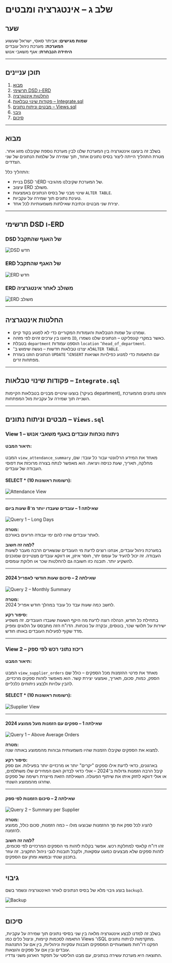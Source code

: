 # שלב ג – אינטגרציה ומבטים

## שער

**שמות מגישים:** אביתר סאסי, ישראל שעשוע  
**המערכת:** מערכת ניהול עובדים  
**היחידה הנבחרת:** אגף משאבי אנוש

---

## תוכן עניינים

1. [מבוא](#מבוא)  
2. [תרשימי DSD ו-ERD](#תרשימי-dsd-ו-erd)  
3. [החלטות אינטגרציה](#החלטות-אינטגרציה)  
4. [פקודות שינוי טבלאות – Integrate.sql](#פקודות-שינוי-טבלאות--integratesql)  
5. [מבטים וניתוח נתונים – Views.sql](#מבטים-וניתוח-נתונים--viewssql)  
6. [גיבוי](#גיבוי)  
7. [סיכום](#סיכום)  

---

## מבוא

בשלב זה ביצענו אינטגרציה בין המערכת שלנו לבין מערכת נוספת שקיבלנו מזוג אחר. מטרת התהליך הייתה ליצור בסיס נתונים אחוד, תוך שמירה על שלמות הנתונים של שני הצדדים.

התהליך כלל:
- בניית DSD ו־ERD של המערכת שקיבלנו מהגיבוי.
- עיצוב ERD משולב.
- שינוי מבני של בסיס הנתונים באמצעות `ALTER TABLE`.
- טעינת נתונים תוך שמירה על עקביות.
- יצירת שני מבטים וכתיבת שאילתות משמעותיות לכל אחד.

---

## תרשימי DSD ו-ERD

### DSD של האגף שהתקבל

![DSD חדש](images/dsd_friend.png)

### ERD של האגף שהתקבל

![ERD חדש](images/erd_friend.png)

### ERD משולב לאחר אינטגרציה

![ERD משולב](images/erd_integrated.png)

---

## החלטות אינטגרציה

- שמרנו על שמות הטבלאות והעמודות המקוריים כדי לא לפגוע בקוד קיים.
- מיזגנו בין ערכים זהים לפי מזהה `ID`, כאשר במקרי קונפליקט – הנתונים שלנו נשמרו.
- בטבלת `department` הוספנו עמודות `location` ו־`head_of_department`.
- לא יצרנו טבלאות חדשות – נעשה שימוש ב־`ALTER TABLE`.
- הנתונים הוזנו בעזרת `UPDATE` ו־`INSERT` עם התאמות כדי למנוע כפילויות ושגיאות מפתחות זרים.

---

## פקודות שינוי טבלאות – `Integrate.sql`

בוצעו שינויים מבניים בטבלאות הקיימות (בעיקר department), והוזנו נתונים מהמערכת השנייה תוך שמירה על עקביות מול המפתחות.

---

## מבטים וניתוח נתונים – `Views.sql`

### View 1 – ניתוח נוכחות עובדים באגף משאבי אנוש

#### תיאור המבט:

המבט `view_attendance_summary` מאחד את המידע הרלוונטי עבור כל עובד: שם, מחלקה, תאריך, שעת כניסה ויציאה. הוא מאפשר לנתח בצורה מרוכזת את דפוסי העבודה של עובדים.

#### SELECT * (10 רשומות ראשונות):

![Attendance View](images/view1_select.png)

---

#### שאילתה 1 – עובדים שעבדו יותר מ־8 שעות ביום

![Query 1 – Long Days](images/view1_query1.png)

**מטרה:**  
לאתר עובדים שהיו להם ימי עבודה חריגים באורכם.

**למה זה חשוב?**  
במערכת ניהול עובדים, אנחנו רוצים לדעת מי העובדים שנשארים הרבה מעבר לשעות העבודה. זה יכול להעיד על עומס יתר, חוסר איזון, או דווקא עובדים מצטיינים שמוכנים להשקיע יותר. תובנה כזו חשובה גם להחלטות שכר או חלוקת עומסים.

---

#### שאילתה 2 – סיכום שעות חודשי לאפריל 2024

![Query 2 – Monthly Summary](images/view1_query2.png)

**מטרה:**  
לחשב כמה שעות עבד כל עובד במהלך חודש אפריל 2024.

**סיפור רקע:**  
בתחילת כל חודש, הנהלה רוצה לדעת מה היקף השעות שעבדו העובדים. זה משפיע ישירות על תלושי שכר, בונוסים, ובקרה על נוכחות. הדו"ח הזה מתבסס על הלוגים ומפיק מדד שקוף לפעילות העובדים באותו חודש.

---

### View 2 – ריכוז נתוני רכש לפי ספק

#### תיאור המבט:

המבט `view_supplier_orders` מאחד את פרטי ההזמנות מכל הספקים – כולל שם הספק, כמות, סכום, תאריך, ואמצעי יצירת קשר. הוא מאפשר לזהות ספקים מרכזיים, להבין עלויות ולבצע ניתוחים כלכליים.

#### SELECT * (10 רשומות ראשונות):

![Supplier View](images/view2_select.png)

---

#### שאילתה 1 – ספקים עם הזמנות מעל ממוצע 2024

![Query 1 – Above Average Orders](images/view2_query1.png)

**מטרה:**  
למצוא את הספקים שקיבלו הזמנות שהיו משמעותית גבוהות מהממוצע באותה שנה.

**סיפור רקע:**  
בארגונים, כדאי לדעת אילו ספקים "יקרים" יותר או מרכזיים יותר בפעילות. אם ספק קיבל הרבה הזמנות גדולות ב־2024 – אולי כדאי לבדוק האם המחירים שלו משתלמים, או אולי דווקא לחזק איתו את שיתוף הפעולה. השאילתה הזאת מייצרת רשימה של ספקים שחרגו מהממוצע השנתי.

---

#### שאילתה 2 – סיכום הזמנות לפי ספק

![Query 2 – Summary per Supplier](images/view2_query2.png)

**מטרה:**  
להציג לכל ספק את סך ההזמנות שבוצעו מולו – כמה הזמנות, סכום כולל, ממוצע להזמנה.

**למה זה חשוב?**  
זהו דו"ח קלאסי למחלקת רכש. אפשר בקלות לזהות מי הספקים המרכזיים לפי סכומים, לזהות ספקים שלא מבצעים כמעט עסקאות, ולקבל תובנות לגבי ניהול התקציב. זה עוזר בתכנון שנתי ובמשא ומתן עם הספקים.

---

## גיבוי

בוצע גיבוי מלא של בסיס הנתונים לאחר האינטגרציה ונשמר בשם `backup3`.

![Backup](images/backup3.png)

---

## סיכום

בשלב זה למדנו לבצע אינטגרציה מלאה בין שני בסיסי נתונים תוך שמירה על עקביות, התאמה לסכמות קיימות, וניצול כלים כמו Views ו־SQL מתקדמות לניתוח נתונים.  
הפקנו דו"חות משמעותיים המספקים תובנות עסקיות וניהוליות, בין אם על התנהגות עובדים ובין אם על ספקים והוצאות.  
התוצאה היא מערכת עשירה בנתונים, עם מבט הוליסטי על תפקוד הארגון משני צדדיו.

